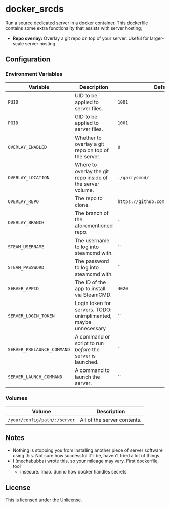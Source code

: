 # docker_srcds
Run a source dedicated server in a docker container. This dockerfile contains some extra functionality that assists with server hosting;
- **Repo overlay:** Overlay a git repo on top of your server. Useful for larger-scale server hosting.

## Configuration
### Environment Variables
| Variable | Description | Default |
| -------- | ----------- | ------- |
| `PUID` | UID to be applied to server files. | `1001` |
| `PGID` | GID to be applied to server files. | `1001` |
| `OVERLAY_ENABLED` | Whether to overlay a git repo on top of the server. | `0` |
| `OVERLAY_LOCATION` | Where to overlay the git repo inside of the server volume. | `./garrysmod/` |
| `OVERLAY_REPO` | The repo to clone. | `https://github.com/funczone/ttt.git` |
| `OVERLAY_BRANCH` | The branch of the aforementioned repo. | `` |
| `STEAM_USERNAME` | The username to log into steamcmd with. | `` |
| `STEAM_PASSWORD` | The password to log into steamcmd with. | `` |
| `SERVER_APPID` | The ID of the app to install via SteamCMD. | `4020` |
| `SERVER_LOGIN_TOKEN` | Login token for servers. TODO: unimplimented, maybe unnecessary | `` |
| `SERVER_PRELAUNCH_COMMAND` | A command or script to run *before* the server is launched. | `` |
| `SERVER_LAUNCH_COMMAND` | A command to launch the server. | `` |

### Volumes
| Volume | Description |
| ------ | ----------- |
| `/your/config/path/:/server` | All of the server contents. |

## Notes
- Nothing is stopping you from installing another piece of server software using this. Not sure how successful it'll be, haven't tried a lot of things.
- I (mechabubba) wrote this, so your mileage may vary. First dockerfile, too!
  - insecure. lmao. dunno how docker handles secrets

## License
This is licensed under the Unlicense.

